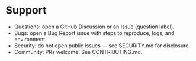 # Support

- Questions: open a GitHub Discussion or an Issue (question label).
- Bugs: open a Bug Report issue with steps to reproduce, logs, and environment.
- Security: do not open public issues — see SECURITY.md for disclosure.
- Community: PRs welcome! See CONTRIBUTING.md.
